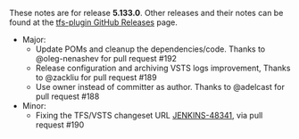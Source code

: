 These notes are for release **5.133.0**.
Other releases and their notes can be found at the [tfs-plugin GitHub Releases](https://github.com/jenkinsci/tfs-plugin/releases) page.
 
* Major:
    * Update POMs and cleanup the dependencies/code. Thanks to @oleg-nenashev for pull request #192
    * Release configuration and archiving VSTS logs improvement, Thanks to @zackliu for pull request #189
    * Use owner instead of committer as author. Thanks to @adelcast for pull request #188
* Minor:
    * Fixing the TFS/VSTS changeset URL [JENKINS-48341](https://issues.jenkins-ci.org/browse/JENKINS-48341), via pull request #190 
